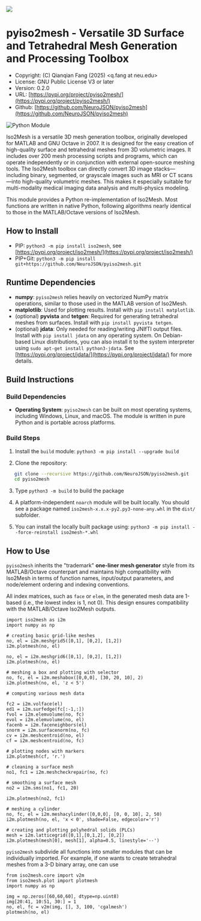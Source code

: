 ![](https://neurojson.org/wiki/upload/neurojson_banner_long.png)

# pyiso2mesh - Versatile 3D Surface and Tetrahedral Mesh Generation and Processing Toolbox

* Copyright: (C) Qianqian Fang (2025) \<q.fang at neu.edu>
* License: GNU Public License V3 or later
* Version: 0.2.0
* URL: [https://pypi.org/project/pyiso2mesh/](https://pypi.org/project/pyiso2mesh/)
* Github: [https://github.com/NeuroJSON/pyiso2mesh](https://github.com/NeuroJSON/pyiso2mesh)

![Python Module](https://github.com/NeuroJSON/pyiso2mesh/actions/workflows/build_all.yml/badge.svg)

Iso2Mesh is a versatile 3D mesh generation toolbox,
originally developed for MATLAB and GNU Octave in 2007.
It is designed for the easy creation of high-quality surface and
tetrahedral meshes from 3D volumetric images. It includes
over 200 mesh processing scripts and programs, which can operate
independently or in conjunction with external open-source
meshing tools. The Iso2Mesh toolbox can directly convert
3D image stacks—including binary, segmented, or grayscale
images such as MRI or CT scans—into high-quality volumetric
meshes. This makes it especially suitable for multi-modality
medical imaging data analysis and multi-physics modeling.

This module provides a Python re-implementation of Iso2Mesh.
Most functions are written in native Python, following algorithms
nearly identical to those in the MATLAB/Octave versions of Iso2Mesh.

## How to Install

* PIP: `python3 -m pip install iso2mesh`, see [https://pypi.org/project/iso2mesh/](https://pypi.org/project/iso2mesh/)
* PIP+Git: `python3 -m pip install git+https://github.com/NeuroJSON/pyiso2mesh.git`

## Runtime Dependencies

* **numpy**: `pyiso2mesh` relies heavily on vectorized NumPy
  matrix operations, similar to those used in the MATLAB version of Iso2Mesh.
* **matplotlib**: Used for plotting results. Install with `pip install matplotlib`.
* (optional) **pyvista** and **tetgen**: Required for generating tetrahedral meshes from surfaces. Install with `pip install pyvista tetgen`.
* (optional) **jdata**: Only needed for reading/writing JNIfTI output files. Install with `pip install jdata`
  on any operating system. On Debian-based Linux distributions, you can also install it to the system interpreter
  using `sudo apt-get install python3-jdata`. See [https://pypi.org/project/jdata/](https://pypi.org/project/jdata/) for more details.

## Build Instructions

### Build Dependencies

* **Operating System**: `pyiso2mesh` can be built on most operating systems, including Windows, Linux, and macOS.
  The module is written in pure Python and is portable across platforms.

### Build Steps

1. Install the `build` module: `python3 -m pip install --upgrade build`

2. Clone the repository:

```bash
   git clone --recursive https://github.com/NeuroJSON/pyiso2mesh.git
   cd pyiso2mesh
```

3. Type `python3 -m build` to build the package

4. A platform-independent `noarch` module will be built locally. You should see a package
   named `iso2mesh-x.x.x-py2.py3-none-any.whl` in the `dist/` subfolder.

5. You can install the locally built package using:
   `python3 -m pip install --force-reinstall iso2mesh-*.whl`

## How to Use

`pyiso2mesh` inherits the "trademark" **one-liner mesh generator** style from its MATLAB/Octave counterpart
and maintains high compatibility with Iso2Mesh in terms of function names, input/output parameters,
and node/element ordering and indexing conventions.

All index matrices, such as `face` or `elem`, in the generated mesh data are 1-based (i.e.,
the lowest index is 1, not 0). This design ensures compatibility with the MATLAB/Octave Iso2Mesh outputs.

```python3
import iso2mesh as i2m
import numpy as np

# creating basic grid-like meshes
no, el = i2m.meshgrid5([0,1], [0,2], [1,2])
i2m.plotmesh(no, el)

no, el = i2m.meshgrid6([0,1], [0,2], [1,2])
i2m.plotmesh(no, el)

# meshing a box and plotting with selector
no, fc, el = i2m.meshabox([0,0,0], [30, 20, 10], 2)
i2m.plotmesh(no, el, 'z < 5')

# computing various mesh data

fc2 = i2m.volface(el)
ed1 = i2m.surfedge(fc[:-1,:])
fvol = i2m.elemvolume(no, fc)
evol = i2m.elemvolume(no, el)
facenb = i2m.faceneighbors(el)
snorm = i2m.surfacenorm(no, fc)
cv = i2m.meshcentroid(no, el)
cf = i2m.meshcentroid(no, fc)

# plotting nodes with markers
i2m.plotmesh(cf, 'r.')

# cleaning a surface mesh
no1, fc1 = i2m.meshcheckrepair(no, fc)

# smoothing a surface mesh
no2 = i2m.sms(no1, fc1, 20)

i2m.plotmesh(no2, fc1)

# meshing a cylinder
no, fc, el = i2m.meshacylinder([0,0,0], [0, 0, 10], 2, 50)
i2m.plotmesh(no, el, 'x < 0', shade=False, edgecolor='r')

# creating and plotting polyhedral solids (PLCs)
mesh = i2m.latticegrid([0,1],[0,1,2], [0,2])
i2m.plotmesh(mesh[0], mesh[1], alpha=0.5, linestyle='--')
```

`pyiso2mesh` subdivide all functions into smaller modules that can be individually
imported. For example, if one wants to create tetrahedral meshes from a 3-D binary
array, one can use

```python3
from iso2mesh.core import v2m
from iso2mesh.plot import plotmesh
import numpy as np

img = np.zeros([60,60,60], dtype=np.uint8)
img[20:41, 10:51, 30:] = 1
no, el, fc = v2m(img, [], 3, 100, 'cgalmesh')
plotmesh(no, el)


```
